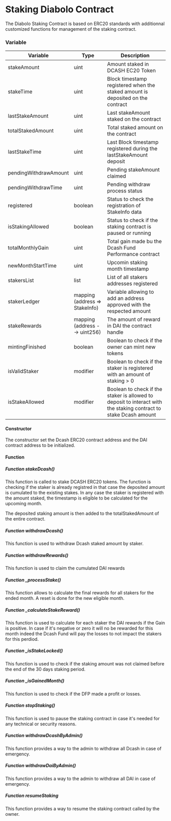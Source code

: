 # Staking Diabolo Contract

The Diabolo Staking Contract is based on ERC20 standards with additionnal customized functions for management of the staking contract.


### Variable

| Variable | Type | Description |
| ------ | ------ | ------ |
| stakeAmount | uint | Amount staked in DCASH EC20 Token
| stakeTime | uint | Block timestamp registered when the staked amount is deposited on the contract
| lastStakeAmount | uint | Last stakeAmount staked on the contract
| totalStakedAmount | uint | Total staked amount on the contract
| lastStakeTime | uint | Last Block timestamp registered during the lastStakeAmount deposit
| pendingWithdrawAmount | uint | Pending stakeAmount claimed
| pendingWithdrawTime | uint | Pending withdraw process status
| registered | boolean | Status to check the registration of StakeInfo data
| isStakingAllowed | boolean | Status to check if the staking contract is paused or running
| totalMonthlyGain | uint | Total gain made bu the Dcash Fund Performance contract
| newMonthStartTime | uint | Upcomin staking month timestamp
| stakersList | list | List of all stakers addresses registered
| stakerLedger | mapping (address => StakeInfo) | Variable allowing to add an address approved with the respected amount
| stakeRewards | mapping (address --> uint256) | The amount of reward in DAI the contract handle
| mintingFinished| boolean | Boolean to check if the owner can mint new tokens
| isValidStaker | modifier | Boolean to check if the staker is registered with an amount of staking > 0
| isStakeAllowed | modifier | Boolean to check if the staker is allowed to deposit to interact with the staking contract to stake Dcash amount

#### Constructor
The constructor set the Dcash ERC20 contract address and the DAI contract address to be initialized.

#### Function

##### Function stakeDcash()
This function is called to stake DCASH ERC20 tokens. The function is checking if the staker is already registred in that case the deposited amount is cumulated to the existing stakes. In any case the staker is registered with the amount staked, the timestamp is eligible to be calculated for the upcoming month.

The deposited staking amount is then added to the totalStakedAmount of the entire contract.

##### Function withdrawDcash()
This function is used to withdraw Dcash staked amount by staker.

##### Function withdrawRewards()
This function is used to  claim the cumulated DAI rewards

##### Function _processStake()
This function allows to calculate the final rewards for all stakers for the ended month. A reset is done for the new eligible month.

##### Function _calculateStakeReward()
This function is used to calculate for each staker the DAI rewards if the Gain is positive. In case if it's negative or zero it will no be rewarded for this month indeed the Dcash Fund will pay the losses to not impact the stakers for this perdiod.

##### Function _isStakeLocked()
This function is used to check if the staking amount was not claimed before the end of the 30 days staking period.

##### Function _isGainedMonth()
This function is used to check if the DFP made a profit or losses.

##### Function stopStaking()
This function is used to pause the staking contract in case it's needed for any technical or security reasons.

##### Function withdrawDcashByAdmin()
This function provides a way to the admin to withdraw all Dcash in case of emergency.

##### Function withdrawDaiByAdmin()
This function provides a way to the admin to withdraw all DAI in case of emergency.

##### Function resumeStaking
This function provides a way to resume the staking contract called by the owner.